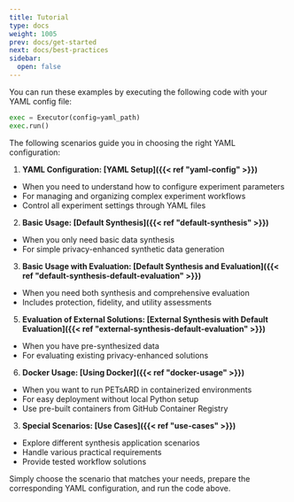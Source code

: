```yaml
---
title: Tutorial
type: docs
weight: 1005
prev: docs/get-started
next: docs/best-practices
sidebar:
  open: false
---
```



You can run these examples by executing the following code with your YAML config file:

```python
exec = Executor(config=yaml_path)
exec.run()
```

The following scenarios guide you in choosing the right YAML configuration:

1. **YAML Configuration: [YAML Setup]({{< ref "yaml-config" >}})**

  - When you need to understand how to configure experiment parameters
  - For managing and organizing complex experiment workflows
  - Control all experiment settings through YAML files

2. **Basic Usage: [Default Synthesis]({{< ref "default-synthesis" >}})**

  - When you only need basic data synthesis
  - For simple privacy-enhanced synthetic data generation

3. **Basic Usage with Evaluation: [Default Synthesis and Evaluation]({{< ref "default-synthesis-default-evaluation" >}})**

  - When you need both synthesis and comprehensive evaluation
  - Includes protection, fidelity, and utility assessments

5. **Evaluation of External Solutions: [External Synthesis with Default Evaluation]({{< ref "external-synthesis-default-evaluation" >}})**

  - When you have pre-synthesized data
  - For evaluating existing privacy-enhanced solutions

6. **Docker Usage: [Using Docker]({{< ref "docker-usage" >}})**

  - When you want to run PETsARD in containerized environments
  - For easy deployment without local Python setup
  - Use pre-built containers from GitHub Container Registry

3. **Special Scenarios: [Use Cases]({{< ref "use-cases" >}})**

  - Explore different synthesis application scenarios
  - Handle various practical requirements
  - Provide tested workflow solutions


Simply choose the scenario that matches your needs, prepare the corresponding YAML configuration, and run the code above.